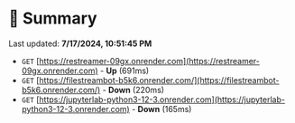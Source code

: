 # 📖 Summary
Last updated: **7/17/2024, 10:51:45 PM**

- `GET` [https://restreamer-09gx.onrender.com](https://restreamer-09gx.onrender.com) - **Up** (691ms)
- `GET` [https://filestreambot-b5k6.onrender.com/](https://filestreambot-b5k6.onrender.com/) - **Down** (220ms)
- `GET` [https://jupyterlab-python3-12-3.onrender.com](https://jupyterlab-python3-12-3.onrender.com) - **Down** (165ms)
